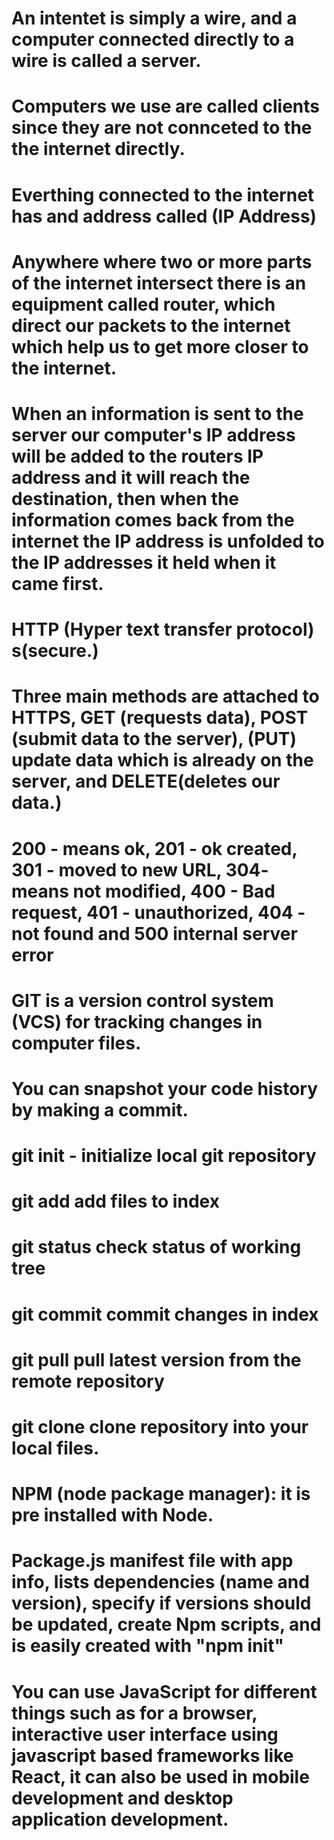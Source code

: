 # An intentet is simply a wire, and a computer connected directly to a wire is called a server.
# Computers we use are called clients since they are not connceted to the the internet directly.
# Everthing connected to the internet has and address called (IP Address)
# Anywhere where two or more parts of the internet intersect there is an equipment called router, which direct our packets to the internet which help us to get more closer to the internet.
# When an information is sent to the server our computer's IP address will be added to the routers IP address and it will reach the destination, then when the information comes back from the internet the IP address is unfolded to the IP addresses it held when it came first.
# HTTP (Hyper text transfer protocol) s(secure.)
# Three main methods are attached to HTTPS, GET (requests data), POST (submit data to the server), (PUT) update data which is already on the server, and DELETE(deletes our data.)
# 200 - means ok, 201 - ok created, 301 - moved to new URL, 304- means not modified, 400 - Bad request, 401 - unauthorized, 404 - not found and 500 internal server error
# GIT is a version control system (VCS) for tracking changes in computer files.
# You can snapshot your code history by making a commit.
# git init - initialize local git repository
# git add <file> add files to index
# git status check status of working tree
# git commit commit changes in index
# git pull pull latest version from the remote repository
# git clone clone repository into your local files.
# NPM (node package manager): it is pre installed with Node. 
# Package.js manifest file with app info, lists dependencies (name and version), specify if versions should be updated, create Npm scripts, and is easily created with "npm init"

# You can use JavaScript for different things such as for a browser, interactive user interface using javascript based frameworks like React, it can also be used in mobile development and desktop application development.